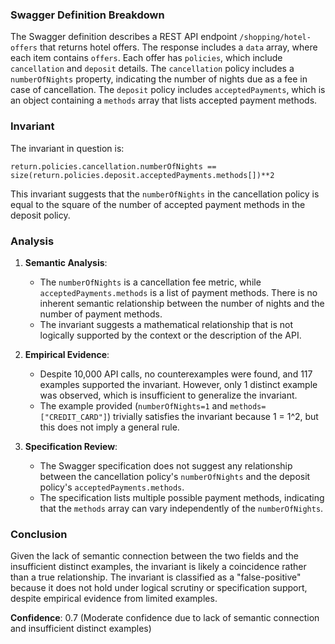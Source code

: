### Swagger Definition Breakdown

The Swagger definition describes a REST API endpoint `/shopping/hotel-offers` that returns hotel offers. The response includes a `data` array, where each item contains `offers`. Each offer has `policies`, which include `cancellation` and `deposit` details. The `cancellation` policy includes a `numberOfNights` property, indicating the number of nights due as a fee in case of cancellation. The `deposit` policy includes `acceptedPayments`, which is an object containing a `methods` array that lists accepted payment methods.

### Invariant

The invariant in question is:

`return.policies.cancellation.numberOfNights == size(return.policies.deposit.acceptedPayments.methods[])**2`

This invariant suggests that the `numberOfNights` in the cancellation policy is equal to the square of the number of accepted payment methods in the deposit policy.

### Analysis

1. **Semantic Analysis**:
   - The `numberOfNights` is a cancellation fee metric, while `acceptedPayments.methods` is a list of payment methods. There is no inherent semantic relationship between the number of nights and the number of payment methods.
   - The invariant suggests a mathematical relationship that is not logically supported by the context or the description of the API.

2. **Empirical Evidence**:
   - Despite 10,000 API calls, no counterexamples were found, and 117 examples supported the invariant. However, only 1 distinct example was observed, which is insufficient to generalize the invariant.
   - The example provided (`numberOfNights=1` and `methods=["CREDIT_CARD"]`) trivially satisfies the invariant because 1 = 1^2, but this does not imply a general rule.

3. **Specification Review**:
   - The Swagger specification does not suggest any relationship between the cancellation policy's `numberOfNights` and the deposit policy's `acceptedPayments.methods`.
   - The specification lists multiple possible payment methods, indicating that the `methods` array can vary independently of the `numberOfNights`.

### Conclusion

Given the lack of semantic connection between the two fields and the insufficient distinct examples, the invariant is likely a coincidence rather than a true relationship. The invariant is classified as a "false-positive" because it does not hold under logical scrutiny or specification support, despite empirical evidence from limited examples.

**Confidence**: 0.7 (Moderate confidence due to lack of semantic connection and insufficient distinct examples)
